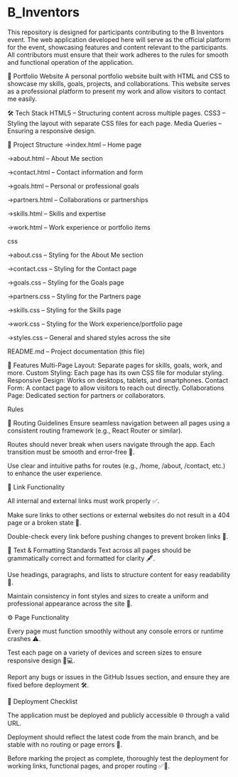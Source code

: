 # B_Inventors

This repository is designed for participants contributing to the B Inventors event. The web application developed here will serve as the official platform for the event, showcasing features and content relevant to the participants. All contributors must ensure that their work adheres to the rules for smooth and functional operation of the application.

📄 Portfolio Website
A personal portfolio website built with HTML and CSS to showcase my skills, goals, projects, and collaborations. This website serves as a professional platform to present my work and allow visitors to contact me easily.

🛠️ Tech Stack
HTML5 – Structuring content across multiple pages.
CSS3 – Styling the layout with separate CSS files for each page.
Media Queries – Ensuring a responsive design.

📂 Project Structure
->index.html – Home page

->about.html – About Me section

->contact.html – Contact information and form

->goals.html – Personal or professional goals

->partners.html – Collaborations or partnerships

->skills.html – Skills and expertise

->work.html – Work experience or portfolio items

css

->about.css – Styling for the About Me section

->contact.css – Styling for the Contact page

->goals.css – Styling for the Goals page

->partners.css – Styling for the Partners page

->skills.css – Styling for the Skills page

->work.css – Styling for the Work experience/portfolio page

->styles.css – General and shared styles across the site

README.md – Project documentation (this file)

🌟 Features
Multi-Page Layout: Separate pages for skills, goals, work, and more.
Custom Styling: Each page has its own CSS file for modular styling.
Responsive Design: Works on desktops, tablets, and smartphones.
Contact Form: A contact page to allow visitors to reach out directly.
Collaborations Page: Dedicated section for partners or collaborators.

Rules

🚏 Routing Guidelines
Ensure seamless navigation between all pages using a consistent routing framework (e.g., React Router or similar).

Routes should never break when users navigate through the app. Each transition must be smooth and error-free 🚀.

Use clear and intuitive paths for routes (e.g., /home, /about, /contact, etc.) to enhance the user experience.

🔗 Link Functionality

All internal and external links must work properly ✅.

Make sure links to other sections or external websites do not result in a 404 page or a broken state 🛑.

Double-check every link before pushing changes to prevent broken links 🧹.

📝 Text & Formatting Standards
Text across all pages should be grammatically correct and formatted for clarity 🖋️.

Use headings, paragraphs, and lists to structure content for easy readability 📑.

Maintain consistency in font styles and sizes to create a uniform and professional appearance across the site 🎨.

⚙️ Page Functionality

Every page must function smoothly without any console errors or runtime crashes ⚠️.

Test each page on a variety of devices and screen sizes to ensure responsive design 📱💻.

Report any bugs or issues in the GitHub Issues section, and ensure they are fixed before deployment 🛠️.

🚀 Deployment Checklist

The application must be deployed and publicly accessible 🌐 through a valid URL.

Deployment should reflect the latest code from the main branch, and be stable with no routing or page errors 🎯.

Before marking the project as complete, thoroughly test the deployment for working links, functional pages, and proper routing ✅🔗.
